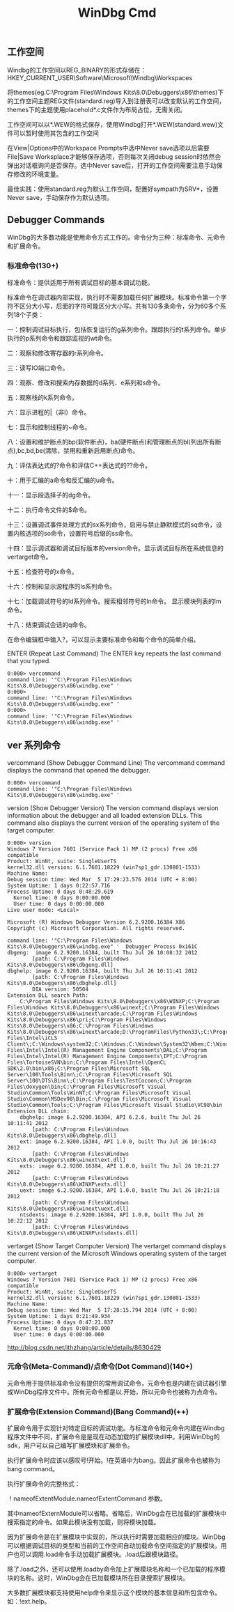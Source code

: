 ﻿---
layout: blog-post
title: "WinDbg Cmd"
excerpt: "WinDbg Cmd"
location: "Shenzhen NanShan"
time: 10:34 PM
category: Debug
tags:
- Windows
- Debug
---

## 工作空间 ##

Windbg的工作空间以REG_BINARY的形式存储在：
HKEY_CURRENT_USER\Software\Microsoft\Windbg\Workspaces

将themes(eg.C:\Program Files\Windows Kits\8.0\Debuggers\x86\themes)下的工作空间主题REG文件(standard.reg)导入到注册表可以改变默认的工作空间，themes下的主题使用placehold*.c文件作为布局占位，无需关闭。

工作空间可以以*.WEW的格式保存，使用Windbg打开*.WEW(standard.wew)文件可以暂时使用其包含的工作空间

在View|Options中的Workspace Prompts中选中Never save选项以后需要File|Save Worksplace才能够保存选项，否则每次关闭debug session时依然会弹出对话框询问是否保存。选中Never save后，打开的工作空间需要注意手动保存修改的环境变量。

最佳实践：使用standard.reg为默认工作空间，配置好sympath为SRV*，设置Never save，手动保存作为默认选项。

## Debugger Commands ##

WinDbg的大多数功能是使用命令方式工作的。命令分为三种：标准命令、元命令和扩展命令。

### 标准命令(130+) ###

标准命令：提供适用于所有调试目标的基本调试功能。

标准命令在调试器内部实现，执行时不需要加载任何扩展模块。标准命令第一个字符不区分大小写，后面的字符可能区分大小写。共有130多条命令，分为60多个系列18个子类：

一：控制调试目标执行，包括恢复运行的g系列命令。跟踪执行的t系列命令。单步执行的p系列命令和跟踪监视的wt命令。

二：观察和修改寄存器的r系列命令。

三：读写IO端口命令。

四：观察、修改和搜索内存数据的d系列、e系列和s命令。

五：观察栈的k系列命令。

六：显示进程的|（非l）命令。

七：显示和控制线程的~命令。

八：设置和维护断点的bp(软件断点)，ba(硬件断点)和管理断点的bl(列出所有断点),bc,bd,be(清除，禁用和重新启用断点)命令。

九：评估表达式的?命令和评估C++表达式的??命令。

十：用于汇编的a命令和反汇编的u命令。

十一：显示段选择子的dg命令。

十二：执行命令文件的$命令。

十三：设置调试事件处理方式的sx系列命令，启用与禁止静默模式的sq命令，设置内核选项的so命令，设置符号后缀的ss命令。

十四：显示调试器和调试目标版本的version命令。显示调试目标所在系统信息的vertarget命令。

十五：检查符号的x命令。

十六：控制和显示源程序的ls系列命令。

十七：加载调试符号的ld系列命令。搜索相邻符号的ln命令。 显示模块列表的lm命令。

十八：结束调试会话的q命令。

在命令编辑框中输入?，可以显示主要标准命令和每个命令的简单介绍。

ENTER (Repeat Last Command)
The ENTER key repeats the last command that you typed.

	0:000> vercommand
	command line: '"C:\Program Files\Windows Kits\8.0\Debuggers\x86\windbg.exe" '
	0:000> 
	command line: '"C:\Program Files\Windows Kits\8.0\Debuggers\x86\windbg.exe" '
	0:000> 
	command line: '"C:\Program Files\Windows Kits\8.0\Debuggers\x86\windbg.exe" '

## ver 系列命令 ##
	
vercommand (Show Debugger Command Line)
The vercommand command displays the command that opened the debugger.

	0:000> vercommand
	command line: '"C:\Program Files\Windows Kits\8.0\Debuggers\x86\windbg.exe" '

version (Show Debugger Version)
The version command displays version information about the debugger and all loaded extension DLLs. This command also displays the current version of the operating system of the target computer.

	0:000> version
	Windows 7 Version 7601 (Service Pack 1) MP (2 procs) Free x86 compatible
	Product: WinNt, suite: SingleUserTS
	kernel32.dll version: 6.1.7601.18229 (win7sp1_gdr.130801-1533)
	Machine Name:
	Debug session time: Wed Mar  5 17:29:23.576 2014 (UTC + 8:00)
	System Uptime: 1 days 0:22:57.716
	Process Uptime: 0 days 0:48:29.619
	  Kernel time: 0 days 0:00:00.000
	  User time: 0 days 0:00:00.000
	Live user mode: <Local>

	Microsoft (R) Windows Debugger Version 6.2.9200.16384 X86
	Copyright (c) Microsoft Corporation. All rights reserved.

	command line: '"C:\Program Files\Windows Kits\8.0\Debuggers\x86\windbg.exe" '  Debugger Process 0x161C 
	dbgeng:  image 6.2.9200.16384, built Thu Jul 26 10:08:32 2012
			[path: C:\Program Files\Windows Kits\8.0\Debuggers\x86\dbgeng.dll]
	dbghelp: image 6.2.9200.16384, built Thu Jul 26 10:11:41 2012
			[path: C:\Program Files\Windows Kits\8.0\Debuggers\x86\dbghelp.dll]
			DIA version: 50504
	Extension DLL search Path:
		C:\Program Files\Windows Kits\8.0\Debuggers\x86\WINXP;C:\Program Files\Windows Kits\8.0\Debuggers\x86\winext;C:\Program Files\Windows Kits\8.0\Debuggers\x86\winext\arcade;C:\Program Files\Windows Kits\8.0\Debuggers\x86\pri;C:\Program Files\Windows Kits\8.0\Debuggers\x86;C:\Program Files\Windows Kits\8.0\Debuggers\x86\winext\arcade;D:\ProgramFiles\Python33\;C:\Program Files\Intel\iCLS Client\;C:\Windows\system32;C:\Windows;C:\Windows\System32\Wbem;C:\Windows\System32\WindowsPowerShell\v1.0\;C:\Program Files\Intel\Intel(R) Management Engine Components\DAL;C:\Program Files\Intel\Intel(R) Management Engine Components\IPT;C:\Program Files\TortoiseSVN\bin;C:\Program Files\Intel\OpenCL SDK\2.0\bin\x86;C:\Program Files\Microsoft SQL Server\100\Tools\Binn\;C:\Program Files\Microsoft SQL Server\100\DTS\Binn\;C:\Program Files\TestCocoon;C:\Program Files\doxygen\bin;C:\Program Files\Microsoft Visual Studio\Common\Tools\WinNT;C:\Program Files\Microsoft Visual Studio\Common\MSDev98\Bin;C:\Program Files\Microsoft Visual Studio\Common\Tools;C:\Program Files\Microsoft Visual Studio\VC98\bin
	Extension DLL chain:
		dbghelp: image 6.2.9200.16384, API 6.2.6, built Thu Jul 26 10:11:41 2012
			[path: C:\Program Files\Windows Kits\8.0\Debuggers\x86\dbghelp.dll]
		ext: image 6.2.9200.16384, API 1.0.0, built Thu Jul 26 10:16:43 2012
			[path: C:\Program Files\Windows Kits\8.0\Debuggers\x86\winext\ext.dll]
		exts: image 6.2.9200.16384, API 1.0.0, built Thu Jul 26 10:21:27 2012
			[path: C:\Program Files\Windows Kits\8.0\Debuggers\x86\WINXP\exts.dll]
		uext: image 6.2.9200.16384, API 1.0.0, built Thu Jul 26 10:21:18 2012
			[path: C:\Program Files\Windows Kits\8.0\Debuggers\x86\winext\uext.dll]
		ntsdexts: image 6.2.9200.16384, API 1.0.0, built Thu Jul 26 10:22:12 2012
			[path: C:\Program Files\Windows Kits\8.0\Debuggers\x86\WINXP\ntsdexts.dll]
		
vertarget (Show Target Computer Version)
The vertarget command displays the current version of the Microsoft Windows operating system of the target computer.

	0:000> vertarget
	Windows 7 Version 7601 (Service Pack 1) MP (2 procs) Free x86 compatible
	Product: WinNt, suite: SingleUserTS
	kernel32.dll version: 6.1.7601.18229 (win7sp1_gdr.130801-1533)
	Machine Name:
	Debug session time: Wed Mar  5 17:28:15.794 2014 (UTC + 8:00)
	System Uptime: 1 days 0:21:49.934
	Process Uptime: 0 days 0:47:21.837
	  Kernel time: 0 days 0:00:00.000
	  User time: 0 days 0:00:00.000


http://blog.csdn.net/ithzhang/article/details/8630429



























### 元命令(Meta-Command)/点命令(Dot Command)(140+) ###

元命令用于提供标准命令没有提供的常用调试命令，元命令也是内建在调试器引擎或WinDbg程序文件中。所有元命令都是以.开始，所以元命令也被称为点命令。  

### 扩展命令(Extension Command)(Bang Command)(++) ###

扩展命令用于实现针对特定目标的调试功能。与标准命令和元命令内建在Windbg程序文件中不同，扩展命令是是现在动态加载的扩展模块dll中。利用WinDbg的sdk，用户可以自己编写扩展模块和扩展命令。

执行扩展命令时应该以感叹号!开始。!在英语中为bang。因此扩展命令也被称为bang command。

执行扩展命令的完整格式：

！nameofExtentModule.nameofExtentCommand 参数。

其中nameofExternModule可以省略。省略后，WinDbg会在已加载的扩展模块中搜索指定的命令。如果此模块没有加载，则将模块加载。

因为扩展命令是在扩展模块中实现的，所以执行时需要加载相应的模块。WinDbg可以根据调试目标的类型和当前的工作空间自动加载命令空间指定的扩展模块。用户也可以调用.load命令手动加载扩展模块。.load后跟模块路径。

除了.load之外，还可以使用.loadby命令加上扩展模块名称和一个已加载的程序模块的名称。这时，WinDbg会在已加载模块所在目录搜索扩展模块。

大多数扩展模块都支持使用help命令来显示这个模块的基本信息和所包含命令。如：!ext.help。



